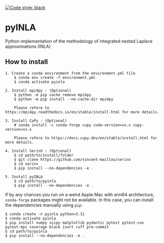 [![Code style: black](https://img.shields.io/badge/code%20style-black-000000.svg?style=flat-square)](https://github.com/psf/black)

# pyINLA
Python implementation of the methodology of integrated nested Laplace approximations (INLA)


## How to install
```
1. Create a conda environment from the environment.yml file
    $ conda env create -f environment.yml
    $ conda activate pyinla

2. Install mpi4py : (Optional)
    $ python -m pip cache remove mpi4py
    $ python -m pip install --no-cache-dir mpi4py

    Please refere to https://mpi4py.readthedocs.io/en/stable/install.html for more details.

3. Install CuPy : (Optional)
    # conda install -c conda-forge cupy cuda-version=xx.x cupy-version=xx.x

    Please refere to https://docs.cupy.dev/en/stable/install.html for more details.

4. Install SerinV : (Optional)
    $ cd path/to/install/folder
    $ git clone https://github.com/vincent-maillou/serinv
    $ cd serinv
    $ pip install --no-dependencies -e .

5. Install pyINLA
    $ cd path/to/pyinla
    $ pip install --no-dependencies -e .
```

If by any chances you run on a weird Apple Mac with arm64 architecture, ```conda-forge``` packages might not be available. In this case, you can install the dependencies manually using ```pip```:
```
$ conda create -n pyinla python=3.11
$ conda activate pyinla
$ pip install numpy scipy matplotlib pydantic pytest pytest-cov pytest-mpi coverage black isort ruff pre-commit
$ cd path/to/pyinla
$ pip install --no-dependencies -e .
```